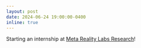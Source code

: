 ```yaml
---
layout: post
date: 2024-06-24 19:00:00-0400
inline: true
---
```


Starting an internship at [Meta Reality Labs Research](https://about.meta.com/realitylabs/)! 